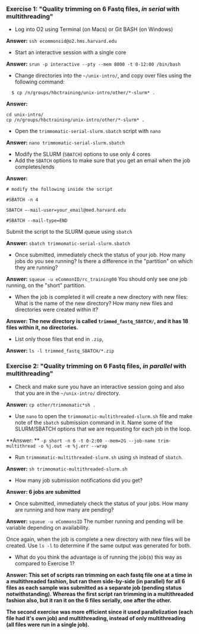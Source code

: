 
### Exercise 1: "Quality trimming on 6 Fastq files, *in serial* with multithreading"

* Log into O2 using Terminal (on Macs) or Git BASH (on Windows)

**Answer:** `ssh ecommonsid@o2.hms.harvard.edu`

* Start an interactive session with a single core
 
**Answer:** `srun -p interactive --pty --mem 8000 -t 0-12:00 /bin/bash `

* Change directories into the `~/unix-intro/`, and copy over files using the following command:

```
  $ cp /n/groups/hbctraining/unix-intro/other/*-slurm* . 
```

**Answer:**

```
cd unix-intro/
cp /n/groups/hbctraining/unix-intro/other/*-slurm* . 
```

* Open the `trimmomatic-serial-slurm.sbatch` script with `nano` 
 
**Answer:** `nano trimmomatic-serial-slurm.sbatch`

* Modify the SLURM (`SBATCH`) options to use only 4 cores
* Add the `SBATCH` options to make sure that you get an email when the job completes/ends

**Answer:**

`# modify the following inside the script`

`#SBATCH -n 4`

`SBATCH –-mail-user=your_email@med.harvard.edu`

`#SBATCH --mail-type=END`

Submit the script to the SLURM queue using `sbatch`

**Answer:** `sbatch trimmomatic-serial-slurm.sbatch`

* Once submitted, immediately check the status of your job. How many jobs do you see running? Is there a difference in the "partition" on which they are running?

**Answer:** `squeue -u eCommonID/rc_training00` You should only see one job running, on the "short" partition.

* When the job is completed it will create a new directory with new files: What is the name of the new directory? How many new files and directories were created within it?

**Answer: The new directory is called `trimmed_fastq_SBATCH/`, and it has 18 files within it, no directories.**

* List only those files that end in `.zip`, 

**Answer:** `ls -l trimmed_fastq_SBATCH/*.zip`


### Exercise 2: "Quality trimming on 6 Fastq files, *in parallel* with multithreading"
* Check and make sure you have an interactive session going and also that you are in the `~/unix-intro/` directory.

**Answer:** `cp other/trimmomatic*sh .`

* Use `nano` to open the `trimmomatic-multithreaded-slurm.sh` file and make note of the `sbatch` submission command in it. Name some of the SLURM/SBATCH options that we are requesting for each job in the loop.

**Answer: ** `-p short -n 6 -t 0-2:00 --mem=2G --job-name trim-multithread -o %j.out -e %j.err --wrap`

* Run `trimmomatic-multithreaded-slurm.sh` using `sh` instead of `sbatch`.

**Answer:** `sh trimmomatic-multithreaded-slurm.sh`

* How many job submission notifications did you get?

**Answer: 6 jobs are submitted**

* Once submitted, immediately check the status of your jobs. How many are running and how many are pending?

**Answer:** `squeue -u eCommonsID` The number running and pending will be variable depending on availability.

Once again, when the job is complete a new directory with new files will be created. Use `ls -l` to determine if the same output was generated for both.
* What do you think the advantage is of running the job(s) this way as compared to Exercise 1?

**Answer: This set of scripts ran trimming on each fastq file one at a time in a multithreaded fashion, but ran them side-by-side (in parallel) for all 6 files as each sample was submitted as a separate job (pending status notwithstanding). Whereas the first script ran trimming in a multithreaded fashion also, but it ran it on the 6 files serially, one after the other.**

**The second exercise was more efficient since it used parallelization (each file had it's own job) and multithreading, instead of only multithreading (all files were run in a single job).**
